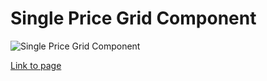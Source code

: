 # Single Price Grid Component

![Single Price Grid Component](https://drive.google.com/uc?export=view&id=1TzVNCSGDGghHbtcr7CeXQWrgStkV8t-J)

[Link to page](https://sharonjseg.github.io/single-price-grid-component)
